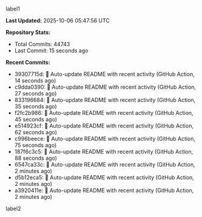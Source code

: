 
label1 
<!-- ACTIVITY_START -->
**Last Updated:** 2025-10-06 05:47:56 UTC

**Repository Stats:**
- Total Commits: 44743
- Last Commit: 15 seconds ago

**Recent Commits:**
- 39307715d: 🤖 Auto-update README with recent activity (GitHub Action, 14 seconds ago)
- c9dda0390: 🤖 Auto-update README with recent activity (GitHub Action, 27 seconds ago)
- 833196684: 🤖 Auto-update README with recent activity (GitHub Action, 35 seconds ago)
- f2fc2b986: 🤖 Auto-update README with recent activity (GitHub Action, 45 seconds ago)
- e514923cf: 🤖 Auto-update README with recent activity (GitHub Action, 62 seconds ago)
- c996beece: 🤖 Auto-update README with recent activity (GitHub Action, 75 seconds ago)
- 187f6c3c5: 🤖 Auto-update README with recent activity (GitHub Action, 88 seconds ago)
- 6547ca33c: 🤖 Auto-update README with recent activity (GitHub Action, 2 minutes ago)
- d5b12eca5: 🤖 Auto-update README with recent activity (GitHub Action, 2 minutes ago)
- a3920411e: 🤖 Auto-update README with recent activity (GitHub Action, 2 minutes ago)
<!-- ACTIVITY_END -->

label2
